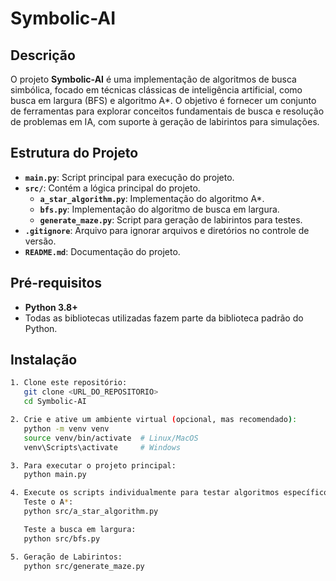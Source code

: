 # Symbolic-AI

## Descrição

O projeto **Symbolic-AI** é uma implementação de algoritmos de busca simbólica, focado em técnicas clássicas de inteligência artificial, como busca em largura (BFS) e algoritmo A*. O objetivo é fornecer um conjunto de ferramentas para explorar conceitos fundamentais de busca e resolução de problemas em IA, com suporte à geração de labirintos para simulações.

## Estrutura do Projeto

- **`main.py`**: Script principal para execução do projeto.
- **`src/`**: Contém a lógica principal do projeto.
  - **`a_star_algorithm.py`**: Implementação do algoritmo A*.
  - **`bfs.py`**: Implementação do algoritmo de busca em largura.
  - **`generate_maze.py`**: Script para geração de labirintos para testes.
- **`.gitignore`**: Arquivo para ignorar arquivos e diretórios no controle de versão.
- **`README.md`**: Documentação do projeto.

## Pré-requisitos

- **Python 3.8+**
- Todas as bibliotecas utilizadas fazem parte da biblioteca padrão do Python.

## Instalação

```bash
1. Clone este repositório:
   git clone <URL_DO_REPOSITORIO>
   cd Symbolic-AI

2. Crie e ative um ambiente virtual (opcional, mas recomendado):
   python -m venv venv
   source venv/bin/activate  # Linux/MacOS
   venv\Scripts\activate     # Windows

3. Para executar o projeto principal:
   python main.py

4. Execute os scripts individualmente para testar algoritmos específicos:
   Teste o A*:
   python src/a_star_algorithm.py

   Teste a busca em largura:
   python src/bfs.py

5. Geração de Labirintos:
   python src/generate_maze.py
